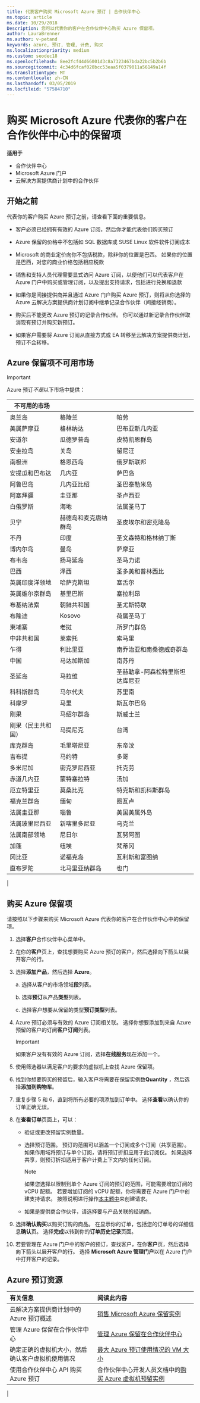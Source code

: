 ```yaml
---
title: 代表客户购买 Microsoft Azure 预订 | 合作伙伴中心
ms.topic: article
ms.date: 10/29/2018
Description: 您可以代表你的客户在合作伙伴中心购买 Azure 保留项。
author: LauraBrenner
ms.author: v-petand
keywords: azure, 预订, 管理, 计费, 购买
ms.localizationpriority: medium
ms.custom: seodec18
ms.openlocfilehash: 8ee2fcf44d66001d3c8a7323467bda22bc5b2b6b
ms.sourcegitcommit: 4c34d6fcaf020bcc53eaa5f0379011a56149a14f
ms.translationtype: MT
ms.contentlocale: zh-CN
ms.lasthandoff: 03/05/2019
ms.locfileid: "57584710"
---
```

# <a name="buy-microsoft-azure-reservations-on-behalf-of-your-customers-in-partner-center"></a>购买 Microsoft Azure 代表你的客户在合作伙伴中心中的保留项 

**适用于**

-  合作伙伴中心
-  Microsoft Azure 门户
-  云解决方案提供商计划中的合作伙伴

## <a name="before-you-begin"></a>开始之前

代表你的客户购买 Azure 预订之前，请查看下面的重要信息。

-   客户必须已经拥有有效的 Azure 订阅，然后你才能代表他们购买预订
  
-   Azure 保留的价格中不包括如 SQL 数据库或 SUSE Linux 软件软件订阅成本

-   Microsoft 的商业定价向你不包括税款，除非你的位置是巴西。 如果你的位置是巴西，对您的商业价格包括相应税款 
 
-   销售和支持人员代理需要显式访问 Azure 订阅，以便他们可以代表客户在 Azure 门户中购买或管理订阅，以及提出支持请求，包括进行兑换和退款  

-   如果你是间接提供商并且通过 Azure 门户购买 Azure 预订，则将从你选择的 Azure 云解决方案提供商计划订阅中继承记录合作伙伴（间接经销商）。 

-   购买后不能更改 Azure 预订的记录合作伙伴。 你可以通过新记录合作伙伴取消现有预订并购买新预订。 

-   如果客户需要将 Azure 订阅从直接方式或 EA 转移至云解决方案提供商计划，预订不会转移。 

## <a name="azure-reservations-unavailable-markets"></a>Azure 保留项不可用市场

>[!IMPORTANT] 
>Azure 预订*不是*以下市场中提供：  
>  
> | 不可用的市场 | &nbsp; | &nbsp; |
> |--------------------------------|-----------------------------------|------------------------------------------|
> | 奥兰岛                  | 格陵兰                         | 帕劳                                    |
> | 美属萨摩亚                 | 格林纳达                           | 巴布亚新几内亚                         |
> | 安道尔                        | 瓜德罗普岛                        | 皮特凯恩群岛                         |
> | 安圭拉岛                       | 关岛                              | 留尼汪                                  |
> | 南极洲                     | 格恩西岛                          | 俄罗斯联邦                       |
> | 安提瓜和巴布达            | 几内亚                            | 萨巴岛                                     |
> | 阿鲁巴岛                          | 几内亚比绍                     | 圣巴泰勒米岛                         |
> | 阿塞拜疆                     | 圭亚那                            | 圣卢西亚                              |
> | 白俄罗斯                        | 海地                             | 法属圣马丁                             |
> | 贝宁                          | 赫德岛和麦克唐纳群岛 | 圣皮埃尔和密克隆岛                |
> | 不丹                         | 印度                             | 圣文森特和格林纳丁斯         |
> | 博内尔岛                        | 曼岛                       | 萨摩亚                                    |
> | 布韦岛                  | 扬马延岛                         | 圣马力诺                               |
> | 巴西                         | 泽西                            | 圣多美和普林西比                    |
> | 英属印度洋领地 | 哈萨克斯坦                        | 塞舌尔                               |
> | 英属维尔京群岛         | 基里巴斯                          | 塞拉利昂                             |
> | 布基纳法索                   | 朝鲜共和国                | 圣尤斯特歇                           |
> | 布隆迪                        | Kosovo                            | 荷属圣马丁                             |
> | 柬埔寨                       | 老挝                              | 所罗门群岛                          |
> | 中非共和国       | 莱索托                           | 索马里                                  |
> | 乍得                           | 利比里亚                           | 南乔治亚和南桑德威奇群岛 |
> | 中国                          | 马达加斯加                        | 南苏丹                              |
> | 圣延岛               | 马拉维                            | 圣赫勒拿-阿森松特里斯坦达库尼亚   |
> | 科科斯群岛        | 马尔代夫                          | 苏里南                                 |
> | 科摩罗                        | 马里                              | 斯瓦尔巴岛                                 |
> | 刚果                          | 马绍尔群岛                  | 斯威士兰                                |
> | 刚果（民主共和国）                    | 马提尼克                        | 台湾                                   |
> | 库克群岛                   | 毛里塔尼亚                        | 东帝汶                              |
> | 吉布提                       | 马约特                           | 多哥                                     |
> | 多米尼加                       | 密克罗尼西亚                        | 托克劳                                  |
> | 赤道几内亚              | 蒙特塞拉特                        | 汤加                                    |
> | 厄立特里亚                        | 莫桑比克                        | 特克斯和凯科斯群岛                 |
> | 福克兰群岛               | 缅甸                           | 图瓦卢                                   |
> | 法属圭亚那                  | 瑙鲁                             | 美国美属外岛                    |
> | 法属玻里尼西亚               | 新喀里多尼亚                     | 乌克兰                                  |
> | 法属南部领地    | 尼日尔                             | 瓦努阿图                                  |
> | 加蓬                          | 纽埃                              | 梵蒂冈                             |
> | 冈比亚                         | 诺福克岛                    | 瓦利斯和富图纳                        |
> | 直布罗陀                      | 北马里亚纳群岛          | 也门                                    |
> |

## <a name="purchase-azure-reservations"></a>购买 Azure 保留项

请按照以下步骤来购买 Microsoft Azure 代表你的客户在合作伙伴中心中的保留项。

1. 选择**客户**合作伙伴中心菜单中。  

2. 在你的**客户**页上，查找想要购买 Azure 预订的客户，然后选择向下箭头以展开客户的行。  

3. 选择**添加产品**，然后选择 **Azure**。 

    a. 选择从客户的市场领域**段**列表。

    b. 选择**预订**从产品**类型**列表。

    c. 选择客户想要从保留的类型**预订类型**列表。

4. Azure 预订必须与有效的 Azure 订阅相关联。 选择你想要添加到来自 Azure 预留的客户的订阅**客户订阅**列表。 

   >[!IMPORTANT]
   >如果客户没有有效的 Azure 订阅，选择**在线服务**现在添加一个。 

5. 使用筛选器以满足客户的要求的虚拟机上查找 Azure 保留项。  

6. 找到你想要购买的预留后，输入客户将需要在保留实例数**Quantity** ，然后选择**添加到购物车**。  

7. 重复步骤 5 和 6，直到将所有必要的项添加到订单中。 选择**查看**以确认你的订单正确无误。  

8. 在**查看订单**页面上，可以： 

    - 验证或更改预留实例数量。

    - 选择预订范围。 预订的范围可以涵盖一个订阅或多个订阅（共享范围）。 如果作用域将预订与单个订阅，请将预订折扣应用于此订阅仅。 如果选择共享，则预订折扣适用于客户计费上下文内的任何订阅。 

      >[!NOTE] 
      >如果您选择以限制到单个 Azure 订阅的预订的范围，可能需要增加订阅的 vCPU 配额。 若要增加订阅的 vCPU 配额，你将需要在 Azure 门户中创建支持请求。 按照说明进行操作[本主题中](https://docs.microsoft.com/azure/azure-supportability/resource-manager-core-quotas-request)来创建请求。    

    - 如果是提供商合作伙伴，请选择要与产品关联的经销商。

9. 选择**确认购买**以购买订购的商品。 在显示你的订单，包括您的订单号的详细信息**确认**页。 选择**完成**以转到你的**订单历史记录**页面。 

10. 若要管理在 Azure 门户中的客户的预订，查找客户，在你**客户**页，然后选择向下箭头以展开客户的行。 选择 **Microsoft Azure 管理门户**以在 Azure 门户中打开客户的记录。

## <a name="azure-reservations-resources"></a>Azure 预订资源
|**有关信息**   |**阅读此内容**    |
|:-----------------------------|:-----------------|
|云解决方案提供商计划中的 Azure 预订概述  | [销售 Microsoft Azure 保留实例](azure-reservations.md) |
|管理 Azure 保留在合作伙伴中心 | [管理 Azure 保留在合作伙伴中心](azure-reservations-manage.md)
|确定正确的虚拟机大小，然后确认客户虚拟机使用情况   |[最大 Azure 预订使用情况的 VM 大小](azure-usage.md)   |
|使用合作伙伴中心 API 购买 Azure 预订 | 合作伙伴中心开发人员文档中的[购买 Azure 虚拟机预留实例](https://docs.microsoft.com/partner-center/develop/purchase-azure-reservations)
|

 


 
